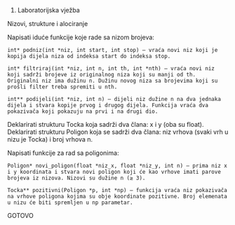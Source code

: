 1. Laboratorijska vježba

Nizovi, strukture i alociranje

Napisati iduće funkcije koje rade sa nizom brojeva:

    int* podniz(int *niz, int start, int stop) – vraća novi niz koji je kopija dijela niza od indeksa start do indeksa stop.

    int* filtriraj(int *niz, int n, int th, int *nth) – vraća novi niz koji sadrži brojeve iz originalnog niza koji su manji od th. Originalni niz ima dužinu n. Dužinu novog niza sa brojevima koji su prošli filter treba spremiti u nth. 

    int** podijeli(int *niz, int n) – dijeli niz dužine n na dva jednaka dijela i stvara kopije prvog i drugog dijela. Funkcija vraća dva pokazivača koji pokazuju na prvi i na drugi dio.

Deklarirati strukturu Tocka koja sadrži dva člana: x i y (oba su float). 
Deklarirati strukturu Poligon koja se sadrži dva člana: niz vrhova (svaki vrh u nizu je Tocka) i broj vrhova n. 
    
 Napisati funkcije za rad sa poligonima:
 
    Poligon* novi_poligon(float *niz_x, float *niz_y, int n) – prima niz x i y koordinata i stvara novi poligon koji će kao vrhove imati parove brojeva iz nizova. Nizovi su dužine n (≥ 3).

    Tocka** pozitivni(Poligon *p, int *np) – funkcija vraća niz pokazivača na vrhove poligona kojima su obje koordinate pozitivne. Broj elemenata u nizu će biti spremljen u np parametar.      


GOTOVO
